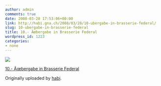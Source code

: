 ```yaml
---
author: admin
comments: true
date: 2008-03-28 17:53:06+00:00
link: http://habi.gna.ch/2008/03/28/10-ubergabe-in-brasserie-federal/
slug: 10-ubergabe-in-brasserie-federal
title: 10.- Ãœbergabe in Brasserie Federal
wordpress_id: 1223
categories:
- none
---
```



 [![](http://farm3.static.flickr.com/2319/2368556263_b4eab16d5a_m.jpg)](http://www.flickr.com/photos/habi/2368556263/)
   

 
  [10.- Ãœbergabe in Brasserie Federal](http://www.flickr.com/photos/habi/2368556263/)
    

  Originally uploaded by [habi](http://www.flickr.com/people/habi/).
 




  


